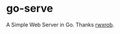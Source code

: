 # go-serve
A Simple Web Server in Go. Thanks [rwxrob][ghrwxrob].

[ghrwxrob]: <https://github.com/rwxrob/>

